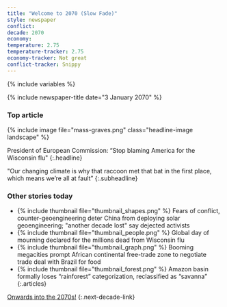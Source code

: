 ```yaml
---
title: "Welcome to 2070 (Slow Fade)"
style: newspaper
conflict: 
decade: 2070
economy: 
temperature: 2.75
temperature-tracker: 2.75
economy-tracker: Not great
conflict-tracker: Snippy
---
```


{% include variables %}

{% include newspaper-title date="3 January 2070" %}

### Top article

{% include image file="mass-graves.png" class="headline-image landscape" %}

President of European Commission: “Stop blaming America for the Wisconsin flu"
{:.headline}

"Our changing climate is why that raccoon met that bat in the first place, which means we’re all at fault”
{:.subheadline}

### Other stories today

- {% include thumbnail file="thumbnail_shapes.png" %} Fears of conflict, counter-geoengineering deter China from deploying solar geoengineering; "another decade lost" say dejected activists
- {% include thumbnail file="thumbnail_people.png" %} Global day of mourning declared for the millions dead from Wisconsin flu
- {% include thumbnail file="thumbnail_graph.png" %} Booming megacities prompt African continental free-trade zone to negotiate trade deal with Brazil for food
- {% include thumbnail file="thumbnail_forest.png" %} Amazon basin formally loses “rainforest” categorization, reclassified as “savanna”
{:.articles}

[Onwards into the 2070s!](chapter_desperation.html)
{:.next-decade-link}

